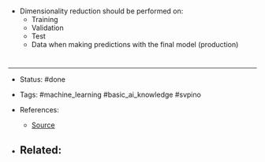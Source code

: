 # 
- Dimensionality reduction should be performed on:
	- Training
	- Validation
	- Test
	- Data when making predictions with the final model (production)



# 

---
- Status: #done 

- Tags: #machine_learning #basic_ai_knowledge #svpino

- References:
	- [Source](https://twitter.com/svpino/status/1494748584931049478)

- Related:
	- 
